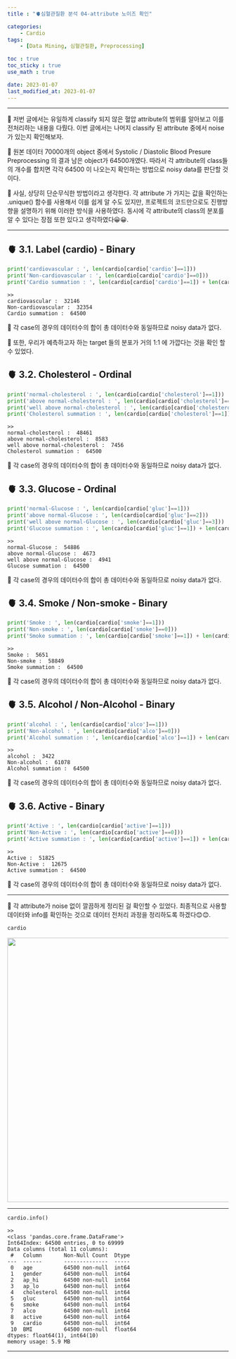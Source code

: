 ```yaml
---
title : "🫀심혈관질환 분석 04-attribute 노이즈 확인"

categories:
    - Cardio
tags:
    - [Data Mining, 심혈관질환, Preprocessing]

toc : true
toc_sticky : true 
use_math : true  

date: 2023-01-07
last_modified_at: 2023-01-07 
---  
```

* * *  


🚨 저번 글에서는 유일하게 classify 되지 않은 혈압 attribute의 범위를 알아보고 이를 전처리하는 내용을 다뤘다. 이번 글에서는 나머지 classify 된 attribute 중에서 noise 가 있는지 확인해보자.<br>  

🚨 원본 데이터 70000개의 object 중에서 Systolic / Diastolic Blood Presure Preprocessing 의 결과 남은 object가 64500개였다. 따라서 각 attribute의 class들의 개수를 합치면 각각 64500 이 나오는지 확인하는 방법으로 noisy data를 판단할 것이다.<br>  

🚨 사실, 상당히 단순무식한 방법이라고 생각한다. 각 attribute 가 가지는 값을 확인하는 .unique() 함수를 사용해서 이를 쉽게 알 수도 있지만, 프로젝트의 코드만으로도 진행방향을 설명하기 위해 이러한 방식을 사용하였다. 동시에 각 attribute의 class의 분포를 알 수 있다는 장점 또한 있다고 생각하였다😀😀.<br>  

***  

## 🫀 3.1. Label (cardio) - Binary  

```py  
print('cardiovascular : ', len(cardio[cardio['cardio']==1]))
print('Non-cardiovascular : ', len(cardio[cardio['cardio']==0]))
print('Cardio summation : ', len(cardio[cardio['cardio']==1]) + len(cardio[cardio['cardio']==0]))  
```  

```  
>>  
cardiovascular :  32146
Non-cardiovascular :  32354
Cardio summation :  64500  
```  
🚨 각 case의 경우의 데이터수의 합이 총 데이터수와 동일하므로 noisy data가 없다.<br>  

🚨 또한, 우리가 예측하고자 하는 target 들의 분포가 거의 1:1 에 가깝다는 것을 확인 할 수 있었다.<br>  

  

## 🫀 3.2. Cholesterol - Ordinal  

```py 
print('normal-cholesterol : ', len(cardio[cardio['cholesterol']==1]))
print('above normal-cholesterol : ', len(cardio[cardio['cholesterol']==2]))
print('well above normal-cholesterol : ', len(cardio[cardio['cholesterol']==3]))
print('Cholesterol summation : ', len(cardio[cardio['cholesterol']==1]) + len(cardio[cardio['cholesterol']==2]) + len(cardio[cardio['cholesterol']==3]))  
```  

```  
>>  
normal-cholesterol :  48461
above normal-cholesterol :  8583
well above normal-cholesterol :  7456
Cholesterol summation :  64500  
```  
🚨 각 case의 경우의 데이터수의 합이 총 데이터수와 동일하므로 noisy data가 없다.<br>
  
  

## 🫀 3.3. Glucose - Ordinal  

```py  
print('normal-Glucose : ', len(cardio[cardio['gluc']==1]))
print('above normal-Glucose : ', len(cardio[cardio['gluc']==2]))
print('well above normal-Glucose : ', len(cardio[cardio['gluc']==3]))
print('Glucose summation : ', len(cardio[cardio['gluc']==1]) + len(cardio[cardio['gluc']==2]) + len(cardio[cardio['gluc']==3]))  
```  

```  
>>  
normal-Glucose :  54886
above normal-Glucose :  4673
well above normal-Glucose :  4941
Glucose summation :  64500  
```  

🚨 각 case의 경우의 데이터수의 합이 총 데이터수와 동일하므로 noisy data가 없다.<br>  

  

## 🫀 3.4. Smoke / Non-smoke - Binary  

```py  
print('Smoke : ', len(cardio[cardio['smoke']==1]))
print('Non-smoke : ', len(cardio[cardio['smoke']==0]))
print('Smoke summation : ', len(cardio[cardio['smoke']==1]) + len(cardio[cardio['smoke']==0]))  
```  

```  
>>  
Smoke :  5651
Non-smoke :  58849
Smoke summation :  64500  
```  

🚨 각 case의 경우의 데이터수의 합이 총 데이터수와 동일하므로 noisy data가 없다.<br>  

  

## 🫀 3.5. Alcohol / Non-Alcohol - Binary  

```py  
print('alcohol : ', len(cardio[cardio['alco']==1]))
print('Non-alcohol : ', len(cardio[cardio['alco']==0]))
print('Alcohol summation : ', len(cardio[cardio['alco']==1]) + len(cardio[cardio['alco']==0]))  
```  

```  
>>  
alcohol :  3422
Non-alcohol :  61078
Alcohol summation :  64500  
```  

🚨 각 case의 경우의 데이터수의 합이 총 데이터수와 동일하므로 noisy data가 없다.<br>   

  

## 🫀 3.6. Active - Binary  

```py  
print('Active : ', len(cardio[cardio['active']==1]))
print('Non-Active : ', len(cardio[cardio['active']==0]))
print('Active summation : ', len(cardio[cardio['active']==1]) + len(cardio[cardio['active']==0]))  
```  

```  
>>  
Active :  51825
Non-Active :  12675
Active summation :  64500  
```  
 
🚨 각 case의 경우의 데이터수의 합이 총 데이터수와 동일하므로 noisy data가 없다.<br>  

***  

🚨 각 attribute가 noise 없이 깔끔하게 정리된 걸 확인할 수 있었다. 최종적으로 사용할 데이터와 info를 확인하는 것으로 데이터 전처리 과정을 정리하도록 하겠다😊😊.<br>  

```py  
cardio  
```  

<p align="center"><img src="https://user-images.githubusercontent.com/65170165/187910972-0200d35a-827d-46e5-90d6-a2c89a466825.png" width="600" /></p>  

***  

```py  
cardio.info()  
```  

```  
>>  
<class 'pandas.core.frame.DataFrame'>
Int64Index: 64500 entries, 0 to 69999
Data columns (total 11 columns):
 #   Column       Non-Null Count  Dtype  
---  ------       --------------  -----  
 0   age          64500 non-null  int64  
 1   gender       64500 non-null  int64  
 2   ap_hi        64500 non-null  int64  
 3   ap_lo        64500 non-null  int64  
 4   cholesterol  64500 non-null  int64  
 5   gluc         64500 non-null  int64  
 6   smoke        64500 non-null  int64  
 7   alco         64500 non-null  int64  
 8   active       64500 non-null  int64  
 9   cardio       64500 non-null  int64  
 10  BMI          64500 non-null  float64
dtypes: float64(1), int64(10)
memory usage: 5.9 MB  
```  

***
